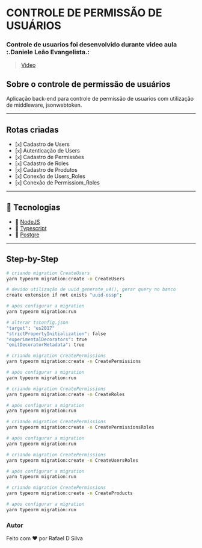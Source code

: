 # CONTROLE DE PERMISSÃO DE USUÁRIOS

### Controle de usuarios foi desenvolvido durante video aula :.Daniele Leão Evangelista.:
>[Video](https://youtu.be/TGCwB9oMR0o)
## Sobre o controle de permissão de usuários
Aplicação back-end para controle de permissão de usuarios com utilização de middleware,
jsonwebtoken.

---


## Rotas criadas
* [`x`] Cadastro de Users
* [`x`] Autenticação de Users
* [`x`] Cadastro de Permissões
* [`x`] Cadastro de Roles
* [`x`] Cadastro de Produtos
* [`x`] Conexão de Users_Roles
* [`x`] Conexão de Permissiom_Roles
---
## 🚀 Tecnologias
- 🔗 [NodeJS](https://nodejs.org/)
- 🔗 [Typescript](https://typescriptlang.org/) 
- 🔗 [Postgre](https://postgresql.org/) 

--- 


## Step-by-Step
```bash
# criando migration CreateUsers
yarn typeorm migration:create -n CreateUsers

# devido utilização de uuid_generate_v4(), gerar query no banco
create extension if not exists "uuid-ossp";

# após configurar a migration
yarn typeorm migration:run

# alterar tsconfig.json
"target": "es2017"
"strictPropertyInitialization": false
"experimentalDecorators": true
"emitDecoratorMetadata": true

# criando migration CreatePermissions
yarn typeorm migration:create -n CreatePermissions

# após configurar a migration
yarn typeorm migration:run

# criando migration CreatePermissions
yarn typeorm migration:create -n CreateRoles

# após configurar a migration
yarn typeorm migration:run

# criando migration CreatePermissions
yarn typeorm migration:create -n CreatePermissionsRoles

# após configurar a migration
yarn typeorm migration:run

# criando migration CreatePermissions
yarn typeorm migration:create -n CreateUsersRoles

# após configurar a migration
yarn typeorm migration:run

# criando migration CreatePermissions
yarn typeorm migration:create -n CreateProducts

# após configurar a migration
yarn typeorm migration:run
```


### Autor
Feito com ❤️ por Rafael D Silva